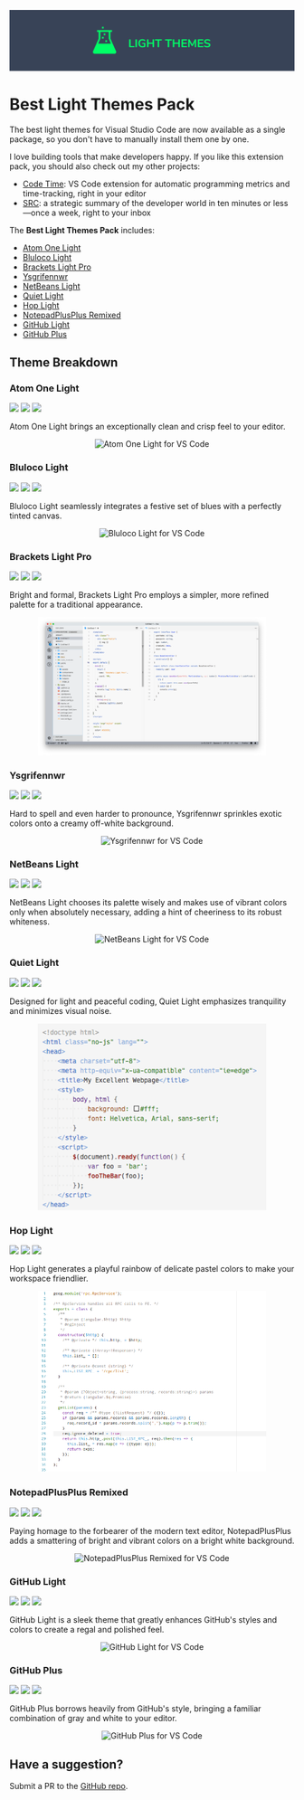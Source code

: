 ![Banner](banner.png)

# Best Light Themes Pack

The best light themes for Visual Studio Code are now available as a single package, so you don't have to manually install them one by one. 

I love building tools that make developers happy. If you like this extension pack, you should also check out my other projects: 
* [Code Time](https://marketplace.visualstudio.com/items?itemName=softwaredotcom.swdc-vscode): VS Code extension for automatic programming metrics and time-tracking, right in your editor
* [SRC](https://www.software.com/src): a strategic summary of the developer world in ten minutes or less—once a week, right to your inbox

The **Best Light Themes Pack** includes: 

* [Atom One Light](https://marketplace.visualstudio.com/items?itemName=akamud.vscode-theme-onelight)
* [Bluloco Light](https://marketplace.visualstudio.com/items?itemName=uloco.theme-bluloco-light)
* [Brackets Light Pro](https://marketplace.visualstudio.com/items?itemName=eryouhao.brackets-light-pro)
* [Ysgrifennwr](https://marketplace.visualstudio.com/items?itemName=xaver.theme-ysgrifennwr)
* [NetBeans Light](https://marketplace.visualstudio.com/items?itemName=obrejla.netbeans-light-theme)
* [Quiet Light](https://marketplace.visualstudio.com/items?itemName=onecrayon.theme-quietlight-vsc)
* [Hop Light](https://marketplace.visualstudio.com/items?itemName=bubersson.theme-hop-light)
* [NotepadPlusPlus Remixed](https://marketplace.visualstudio.com/items?itemName=sh4dow.theme-notepadplusplusremixed)
* [GitHub Light](https://marketplace.visualstudio.com/items?itemName=Hyzeta.vscode-theme-github-light)
* [GitHub Plus](https://marketplace.visualstudio.com/items?itemName=thenikso.github-plus-theme)

## Theme Breakdown 

### Atom One Light

[![](https://vsmarketplacebadge.apphb.com/version-short/akamud.vscode-theme-onelight.svg)](https://marketplace.visualstudio.com/items?itemName=akamud.vscode-theme-onelight) 
[![](https://vsmarketplacebadge.apphb.com/installs-short/akamud.vscode-theme-onelight.svg)](https://marketplace.visualstudio.com/items?itemName=akamud.vscode-theme-onelight) 
[![](https://vsmarketplacebadge.apphb.com/rating-short/akamud.vscode-theme-onelight.svg)](https://marketplace.visualstudio.com/items?itemName=akamud.vscode-theme-onelight)

Atom One Light brings an exceptionally clean and crisp feel to your editor. 

<p align="center" style="margin: 0 10%">
  <img src="https://raw.githubusercontent.com/akamud/vscode-theme-onelight/master/screenshots/preview.png" alt="Atom One Light for VS Code" />
</p>

### Bluloco Light

[![](https://vsmarketplacebadge.apphb.com/version-short/uloco.theme-bluloco-light.svg)](https://marketplace.visualstudio.com/items?itemName=uloco.theme-bluloco-light) 
[![](https://vsmarketplacebadge.apphb.com/installs-short/uloco.theme-bluloco-light.svg)](https://marketplace.visualstudio.com/items?itemName=uloco.theme-bluloco-light) 
[![](https://vsmarketplacebadge.apphb.com/rating-short/uloco.theme-bluloco-light.svg)](https://marketplace.visualstudio.com/items?itemName=uloco.theme-bluloco-light)

Bluloco Light seamlessly integrates a festive set of blues with a perfectly tinted canvas. 

<p align="center" style="margin: 0 10%">
  <img src="https://raw.githubusercontent.com/uloco/theme-bluloco-light/master/screenshots/js.png" alt="Bluloco Light for VS Code" />
</p>

### Brackets Light Pro

[![](https://vsmarketplacebadge.apphb.com/version-short/eryouhao.brackets-light-pro.svg)](https://marketplace.visualstudio.com/items?itemName=eryouhao.brackets-light-pro) 
[![](https://vsmarketplacebadge.apphb.com/installs-short/eryouhao.brackets-light-pro.svg)](https://marketplace.visualstudio.com/items?itemName=eryouhao.brackets-light-pro) 
[![](https://vsmarketplacebadge.apphb.com/rating-short/eryouhao.brackets-light-pro.svg)](https://marketplace.visualstudio.com/items?itemName=eryouhao.brackets-light-pro)

Bright and formal, Brackets Light Pro employs a simpler, more refined palette for a traditional appearance. 

<p align="center" style="margin: 0 10%">
  <img src="https://raw.githubusercontent.com/EryouHao/brackets-light-pro/master/static/screenshot.png" alt="Brackets Light Pro for VS Code" />
</p>

### Ysgrifennwr

[![](https://vsmarketplacebadge.apphb.com/version-short/xaver.theme-ysgrifennwr.svg)](https://marketplace.visualstudio.com/items?itemName=xaver.theme-ysgrifennwr) 
[![](https://vsmarketplacebadge.apphb.com/installs-short/xaver.theme-ysgrifennwr.svg)](https://marketplace.visualstudio.com/items?itemName=xaver.theme-ysgrifennwr) 
[![](https://vsmarketplacebadge.apphb.com/rating-short/xaver.theme-ysgrifennwr.svg)](https://marketplace.visualstudio.com/items?itemName=xaver.theme-ysgrifennwr)

Hard to spell and even harder to pronounce, Ysgrifennwr sprinkles exotic colors onto a creamy off-white background.  

<p align="center" style="margin: 0 10%">
  <img src="https://github.com/xaverh/theme-ysgrifennwr/raw/master/screenshot.png" alt="Ysgrifennwr for VS Code" />
</p>

### NetBeans Light

[![](https://vsmarketplacebadge.apphb.com/version-short/obrejla.netbeans-light-theme.svg)](https://marketplace.visualstudio.com/items?itemName=obrejla.netbeans-light-theme) 
[![](https://vsmarketplacebadge.apphb.com/installs-short/obrejla.netbeans-light-theme.svg)](https://marketplace.visualstudio.com/items?itemName=obrejla.netbeans-light-theme) 
[![](https://vsmarketplacebadge.apphb.com/rating-short/obrejla.netbeans-light-theme.svg)](https://marketplace.visualstudio.com/items?itemName=obrejla.netbeans-light-theme)

NetBeans Light chooses its palette wisely and makes use of vibrant colors only when absolutely necessary, adding a hint of cheeriness to its robust whiteness. 

<p align="center" style="margin: 0 10%">
  <img src="https://github.com/obrejla/vscode-netbeans-light-theme/raw/master/images/vscode-netbeans-light-theme.png" alt="NetBeans Light for VS Code" />
</p>

### Quiet Light

[![](https://vsmarketplacebadge.apphb.com/version-short/onecrayon.theme-quietlight-vsc.svg)](https://marketplace.visualstudio.com/items?itemName=onecrayon.theme-quietlight-vsc) 
[![](https://vsmarketplacebadge.apphb.com/installs-short/onecrayon.theme-quietlight-vsc.svg)](https://marketplace.visualstudio.com/items?itemName=onecrayon.theme-quietlight-vsc) 
[![](https://vsmarketplacebadge.apphb.com/rating-short/onecrayon.theme-quietlight-vsc.svg)](https://marketplace.visualstudio.com/items?itemName=onecrayon.theme-quietlight-vsc)

Designed for light and peaceful coding, Quiet Light emphasizes tranquility and minimizes visual noise. 

<p align="center" style="margin: 0 10%">
  <img src="https://github.com/onecrayon/theme-quietlight-vsc/raw/master/images/screenshot.png" alt="Quiet Light for VS Code" />
</p>

### Hop Light

[![](https://vsmarketplacebadge.apphb.com/version-short/bubersson.theme-hop-light.svg)](https://marketplace.visualstudio.com/items?itemName=bubersson.theme-hop-light) 
[![](https://vsmarketplacebadge.apphb.com/installs-short/bubersson.theme-hop-light.svg)](https://marketplace.visualstudio.com/items?itemName=bubersson.theme-hop-light) 
[![](https://vsmarketplacebadge.apphb.com/rating-short/bubersson.theme-hop-light.svg)](https://marketplace.visualstudio.com/items?itemName=bubersson.theme-hop-light)

Hop Light generates a playful rainbow of delicate pastel colors to make your workspace friendlier. 

<p align="center" style="margin: 0 10%">
  <img src="https://raw.githubusercontent.com/bubersson/hop-theme-vscode/master/hop-light.png" alt="Hop Light for VS Code" />
</p>

### NotepadPlusPlus Remixed

[![](https://vsmarketplacebadge.apphb.com/version-short/sh4dow.theme-notepadplusplusremixed.svg)](https://marketplace.visualstudio.com/items?itemName=sh4dow.theme-notepadplusplusremixed) 
[![](https://vsmarketplacebadge.apphb.com/installs-short/sh4dow.theme-notepadplusplusremixed.svg)](https://marketplace.visualstudio.com/items?itemName=sh4dow.theme-notepadplusplusremixed) 
[![](https://vsmarketplacebadge.apphb.com/rating-short/sh4dow.theme-notepadplusplusremixed.svg)](https://marketplace.visualstudio.com/items?itemName=sh4dow.theme-notepadplusplusremixed)

Paying homage to the forbearer of the modern text editor, NotepadPlusPlus adds a smattering of bright and vibrant colors on a bright white background.  

<p align="center" style="margin: 0 10%">
  <img src="https://raw.githubusercontent.com/s-h-a-d-o-w/NotepadPlusPlus-Remixed-Theme/master/screenshot.png" alt="NotepadPlusPlus Remixed for VS Code" />
</p>

### GitHub Light

[![](https://vsmarketplacebadge.apphb.com/version-short/Hyzeta.vscode-theme-github-light.svg)](https://marketplace.visualstudio.com/items?itemName=Hyzeta.vscode-theme-github-light) 
[![](https://vsmarketplacebadge.apphb.com/installs-short/Hyzeta.vscode-theme-github-light.svg)](https://marketplace.visualstudio.com/items?itemName=Hyzeta.vscode-theme-github-light) 
[![](https://vsmarketplacebadge.apphb.com/rating-short/Hyzeta.vscode-theme-github-light.svg)](https://marketplace.visualstudio.com/items?itemName=Hyzeta.vscode-theme-github-light)

GitHub Light is a sleek theme that greatly enhances GitHub's styles and colors to create a regal and polished feel.   

<p align="center" style="margin: 0 10%">
  <img src="https://github.com/Hyzeta/vscode-theme-github-light/raw/master/screenshot/0.png" alt="GitHub Light for VS Code" />
</p>

### GitHub Plus

[![](https://vsmarketplacebadge.apphb.com/version-short/thenikso.github-plus-theme.svg)](https://marketplace.visualstudio.com/items?itemName=thenikso.github-plus-theme) 
[![](https://vsmarketplacebadge.apphb.com/installs-short/thenikso.github-plus-theme.svg)](https://marketplace.visualstudio.com/items?itemName=thenikso.github-plus-theme) 
[![](https://vsmarketplacebadge.apphb.com/rating-short/thenikso.github-plus-theme.svg)](https://marketplace.visualstudio.com/items?itemName=thenikso.github-plus-theme)

GitHub Plus borrows heavily from GitHub's style, bringing a familiar combination of gray and white to your editor. 

<p align="center" style="margin: 0 10%">
  <img src="https://github.com/thenikso/github-plus-theme/raw/master/screenshot.jpg" alt="GitHub Plus for VS Code" />
</p>

## Have a suggestion? 

Submit a PR to the [GitHub repo](https://github.com/geoffstevens8/best-light-themes-pack). 
